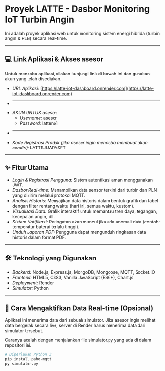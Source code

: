 # Proyek LATTE - Dasbor Monitoring IoT Turbin Angin

Ini adalah proyek aplikasi web untuk monitoring sistem energi hibrida (turbin angin & PLN) secara real-time.

---

## 💻 Link Aplikasi & Akses asesor

Untuk mencoba aplikasi, silakan kunjungi link di bawah ini dan gunakan akun yang telah disediakan.

* *URL Aplikasi:* [https://latte-iot-dashboard.onrender.com](https://latte-iot-dashboard.onrender.com)
* ---
* *AKUN UNTUK asesor:*
    * *Username:* asesor
    * *Password:* latteno1
* ---
* *Kode Registrasi Produk (jika asesor ingin mencoba membuat akun sendiri):* LATTEJUARASFT

---

## ✨ Fitur Utama

* *Login & Registrasi Pengguna:* Sistem autentikasi aman menggunakan JWT.
* *Dasbor Real-time:* Menampilkan data sensor terkini dari turbin dan PLN yang dikirim melalui protokol MQTT.
* *Analisis Historis:* Menyajikan data historis dalam bentuk grafik dan tabel dengan filter rentang waktu (hari ini, semua waktu, kustom).
* *Visualisasi Data:* Grafik interaktif untuk memantau tren daya, tegangan, kecepatan angin, dll.
* *Sistem Notifikasi:* Peringatan akan muncul jika ada anomali data (contoh: temperatur baterai terlalu tinggi).
* *Unduh Laporan PDF:* Pengguna dapat mengunduh ringkasan data historis dalam format PDF.

---

## 🛠 Teknologi yang Digunakan

* *Backend:* Node.js, Express.js, MongoDB, Mongoose, MQTT, Socket.IO
* *Frontend:* HTML5, CSS3, Vanilla JavaScript (ES6+), Chart.js
* *Deployment:* Render
* *Simulator:* Python

---

## 🚀 Cara Mengaktifkan Data Real-time (Opsional)

Aplikasi ini menerima data dari sebuah simulator. Jika asesor ingin melihat data bergerak secara live, server di Render harus menerima data dari simulator tersebut.

Caranya adalah dengan menjalankan file simulator.py yang ada di dalam repositori ini.

```bash
# Diperlukan Python 3
pip install paho-mqtt
py simulator.py
